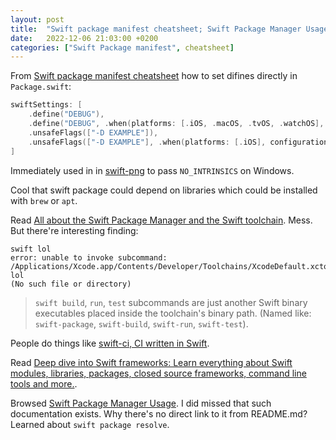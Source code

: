 ```yaml
---
layout: post
title:  "Swift package manifest cheatsheet; Swift Package Manager Usage"
date:   2022-12-06 21:03:00 +0200
categories: ["Swift Package manifest", cheatsheet]
---
```

From [Swift package manifest cheatsheet](https://theswiftdev.com/the-swift-package-manifest-file/) how to set difines directly in `Package.swift`:
```swift
swiftSettings: [
    .define("DEBUG"),
    .define("DEBUG", .when(platforms: [.iOS, .macOS, .tvOS, .watchOS], configuration: .debug)),
    .unsafeFlags(["-D EXAMPLE"]),
    .unsafeFlags(["-D EXAMPLE"], .when(platforms: [.iOS], configuration: .debug)),
]
```

Immediately used in in [swift-png](https://github.com/kelvin13/swift-png) to pass `NO_INTRINSICS` on Windows.

Cool that swift package could depend on libraries which could be installed with `brew` or `apt`.

Read [All about the Swift Package Manager and the Swift toolchain](https://theswiftdev.com/all-about-the-swift-package-manager-and-the-swift-toolchain/). Mess. But there're interesting finding:
```
swift lol
error: unable to invoke subcommand:
/Applications/Xcode.app/Contents/Developer/Toolchains/XcodeDefault.xctoolchain/usr/bin/swift-lol
(No such file or directory)
```

>`swift build`, `run`, `test` subcommands are just another Swift binary executables placed inside the toolchain's binary path. (Named like: `swift-package`, `swift-build`, `swift-run`, `swift-test`).

People do things like [swift-ci, CI written in Swift](https://github.com/BinaryBirds/CI).

Read [Deep dive into Swift frameworks: Learn everything about Swift modules, libraries, packages, closed source frameworks, command line tools and more.](https://theswiftdev.com/deep-dive-into-swift-frameworks/).

Browsed [Swift Package Manager Usage](https://github.com/apple/swift-package-manager/blob/main/Documentation/Usage.md). I did missed that such documentation exists. Why there's no direct link to it from README.md? Learned about `swift package resolve`.
